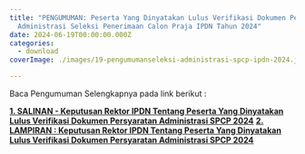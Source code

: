 ```yaml
---
title: "PENGUMUMAN: Peserta Yang Dinyatakan Lulus Verifikasi Dokumen Persyaratan
  Administrasi Seleksi Penerimaan Calon Praja IPDN Tahun 2024"
date: 2024-06-19T00:00:00.000Z
categories:
  - download
coverImage: ./images/19-pengumumanseleksi-administrasi-spcp-ipdn-2024.jpg

---
```


Baca Pengumuman Selengkapnya pada link berikut :

**[1. SALINAN - Keputusan Rektor IPDN Tentang Peserta Yang Dinyatakan Lulus Verifikasi Dokumen Persyaratan Administrasi SPCP 2024](https://bkd.nttprov.go.id/web/wp-content/uploads/2024/06/SALINAN_KR_800.1.2.2-246-TENTANG-PESERTA-DINYATAKAN-LULUS-VERIFIKASI-DOKUMEN-SPCP-2024.pdf)** **[2. LAMPIRAN : Keputusan Rektor IPDN Tentang Peserta Yang Dinyatakan Lulus Verifikasi Dokumen Persyaratan Administrasi SPCP 2024](https://bkd.nttprov.go.id/web/wp-content/uploads/2024/06/202405_ADM_53_NTT.pdf)**

